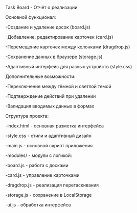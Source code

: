 Task Board - Отчёт о реализации


Основной функционал:

-Создание и удаление досок (board.js)

-Добавление, редактирование карточек (card.js)

-Перемещение карточек между колонками (dragdrop.js)

-Сохранение данных в браузере (storage.js)

-Адаптивный интерфейс для разных устройств (style.css)

Дополнительные возможности:

-Переключение между тёмной и светлой темой

-Подтверждение действий при удалении

-Валидация вводимых данных в формах

Структура проекта:

-index.html - основная разметка интерфейса

-style.css - стили и адаптивный дизайн

-main.js - основной скрипт приложения

-modules/ - модули с логикой:

-board.js - работа с досками

-card.js - управление карточками

-dragdrop.js - реализация перетаскивания

-storage.js - сохранение в LocalStorage

-ui.js - обработка интерфейса